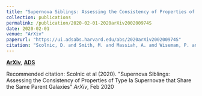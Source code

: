 ```yaml
---
title: "Supernova Siblings: Assessing the Consistency of Properties of Type Ia Supernovae that Share the Same Parent Galaxies"
collection: publications
permalink: /publication/2020-02-01-2020arXiv200200974S
date: 2020-02-01
venue: "ArXiv"
paperurl: "https://ui.adsabs.harvard.edu/abs/2020arXiv200200974S"
citation: "Scolnic, D. and Smith, M. and Massiah, A. and Wiseman, P. and Brout, D. and Kessler, R. and Davis, T.~M. and Foley, R.~J. and Galbany, L. and Hinton, S.~R. and Hounsell, R. and Kelsey, L. and Lidman, C. and Morgan, R. and Nichol, R.~C. and Moller, A. and Popovic, B. and Sako, M. and Sullivan, M. and Thomas, B.~P. and Abbott, T.~M.~C. and Aguena, M. and Allam, S. and Annis, J. and Avila, S. and Bechtol, K. and Bertin, E. and Brooks, D. and Burke, D.~L. and Carnero Rosell, A. and Carollo, D. and Carrasco Kind, M. and Carretero, J. and Costanzi, M. and da Costa, L.~N. and De Vicente, J. and Desai, S. and Diehl, H.~T. and Doel, P. and Drlica-Wagner, A. and Eckert, K. and Eifler, T.~F. and Everett, S. and Flaugher, B. and Fosalba, P. and Frieman, J. and Garc'ia-Bellido, J. and Gaztanaga, E. and Gerdes, D.~W. and Glazebrook, K. and Gruen, D. and Gruendl, R.~A. and Gschwend, J. and Gutierrez, G. and Hartley, W.~G. and Hollowood, D.~L. and Honscheid, K. and James, D.~J. and Kuehn, K. and Kuropatkin, N. and Lewis, G.~F. and Li, T.~S. and Lima, M. and Macaulay, E. and Maia, M.~A.~G. and Marshall, J.~L. and Menanteau, F. and Miquel, R. and Palmese, A. and Paz-Chinch'on, F. and Plazas, A.~A. and Pursiainen, M. and Sanchez, E. and Scarpine, V. and Schubnell, M. and Serrano, S. and Sevilla-Noarbe, I. and Sommer, N.~E. and Suchyta, E. and Swanson, M.~E.~C. and Tarle, G. and Tucker, B.~E. and Varga, T.~N. and Walker, A.~R. and Wilkinson, R.. &quot;Supernova Siblings: Assessing the Consistency of Properties of Type Ia Supernovae that Share the Same Parent Galaxies.&quot; <i>ArXiv</i>, Feb 2020"
---
```


[**ArXiv**](https://arxiv.org/abs/2002.00974), [**ADS**](https://ui.adsabs.harvard.edu/abs/2020arXiv200200974S)

Recommended citation: Scolnic et al (2020). "Supernova Siblings: Assessing the Consistency of Properties of Type Ia Supernovae that Share the Same Parent Galaxies" <i>ArXiv</i>, Feb 2020
